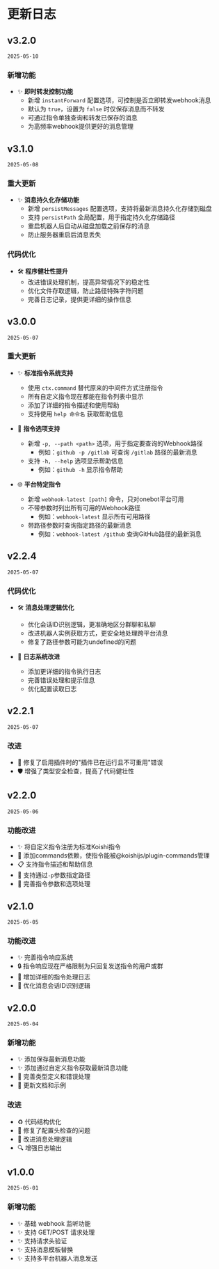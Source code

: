 # 更新日志

## v3.2.0

`2025-05-10`

### 新增功能

- ✨ **即时转发控制功能**
  - 新增 `instantForward` 配置选项，可控制是否立即转发webhook消息
  - 默认为 `true`，设置为 `false` 时仅保存消息而不转发
  - 可通过指令单独查询和转发已保存的消息
  - 为高频率webhook提供更好的消息管理

## v3.1.0

`2025-05-08`

### 重大更新

- ✨ **消息持久化存储功能**
  - 新增 `persistMessages` 配置选项，支持将最新消息持久化存储到磁盘
  - 支持 `persistPath` 全局配置，用于指定持久化存储路径
  - 重启机器人后自动从磁盘加载之前保存的消息
  - 防止服务器重启后消息丢失

### 代码优化

- 🛠️ **程序健壮性提升**
  - 改进错误处理机制，提高异常情况下的稳定性
  - 优化文件存取逻辑，防止路径特殊字符问题
  - 完善日志记录，提供更详细的操作信息

## v3.0.0

`2025-05-07`

### 重大更新

- ✨ **标准指令系统支持**
  - 使用 `ctx.command` 替代原来的中间件方式注册指令
  - 所有自定义指令现在都能在指令列表中显示
  - 添加了详细的指令描述和使用帮助
  - 支持使用 `help 命令名` 获取帮助信息

- 🔄 **指令选项支持**
  - 新增 `-p, --path <path>` 选项，用于指定要查询的Webhook路径
    - 例如：`github -p /gitlab` 可查询 `/gitlab` 路径的最新消息
  - 支持 `-h, --help` 选项显示帮助信息
    - 例如：`github -h` 显示指令帮助

- 🌐 **平台特定指令**
  - 新增 `webhook-latest [path]` 命令，只对onebot平台可用
  - 不带参数时列出所有可用的Webhook路径
    - 例如：`webhook-latest` 显示所有可用路径
  - 带路径参数时查询指定路径的最新消息
    - 例如：`webhook-latest /github` 查询GitHub路径的最新消息

## v2.2.4

`2025-05-07`

### 代码优化

- 🛠️ **消息处理逻辑优化**
  - 优化会话ID识别逻辑，更准确地区分群聊和私聊
  - 改进机器人实例获取方式，更安全地处理跨平台消息
  - 修复了路径参数可能为undefined的问题

- 📝 **日志系统改进**
  - 添加更详细的指令执行日志
  - 完善错误处理和提示信息
  - 优化配置读取日志

## v2.2.1

`2025-05-07`

### 改进

- 🐛 修复了启用插件时的"插件已在运行且不可重用"错误
- 🛡️ 增强了类型安全检查，提高了代码健壮性

## v2.2.0

`2025-05-06`

### 功能改进

- ✨ 将自定义指令注册为标准Koishi指令
- 🔄 添加commands依赖，使指令能被@koishijs/plugin-commands管理
- 📋 支持指令描述和帮助信息
- 🔖 支持通过`-p`参数指定路径
- 🧰 完善指令参数和选项处理

## v2.1.0

`2025-05-05`

### 功能改进

- ✨ 完善指令响应系统
- 🔒 指令响应现在严格限制为只回复发送指令的用户或群
- 📝 增加详细的指令处理日志
- 🧩 优化消息会话ID识别逻辑

## v2.0.0

`2025-05-04`

### 新增功能

- ✨ 添加保存最新消息功能
- ✨ 添加通过自定义指令获取最新消息功能
- 🔧 完善类型定义和错误处理
- 📝 更新文档和示例

### 改进

- ♻️ 代码结构优化
- 🐛 修复了配置头检查的问题
- 🚀 改进消息处理逻辑
- 🔍 增强日志输出

## v1.0.0

`2025-05-01`

### 新增功能

- ✨ 基础 webhook 监听功能
- ✨ 支持 GET/POST 请求处理
- ✨ 支持请求头验证
- ✨ 支持消息模板替换
- ✨ 支持多平台机器人消息发送 